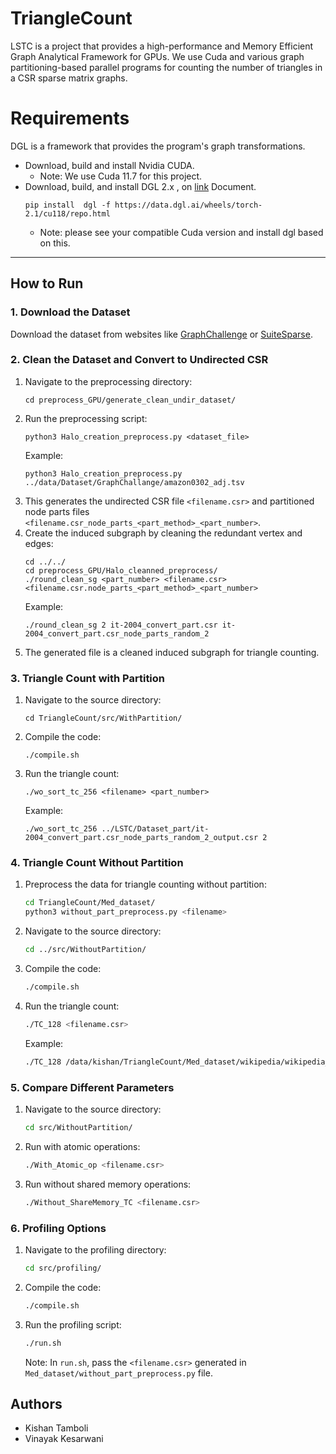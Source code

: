 # TriangleCount
LSTC is a project that provides a high-performance and Memory Efficient Graph Analytical Framework for GPUs. We use Cuda and various graph partitioning-based parallel programs for counting the number of triangles in a CSR sparse matrix graphs.
# Requirements 
DGL is a framework that provides the program's graph transformations.
* Download, build and install Nvidia CUDA.
   - Note: We use Cuda 11.7 for this project.
* Download, build, and install  DGL 2.x , on [link](https://docs.dgl.ai/en/2.0.x/install/) Document.
  ```
  pip install  dgl -f https://data.dgl.ai/wheels/torch-2.1/cu118/repo.html
  ```
  - Note: please see your compatible Cuda version and install dgl based on this.
---

## How to Run

### 1. Download the Dataset

Download the dataset from websites like [GraphChallenge](https://graphchallenge.mit.edu) or [SuiteSparse](https://sparse.tamu.edu).

### 2. Clean the Dataset and Convert to Undirected CSR

1. Navigate to the preprocessing directory:
    ```
    cd preprocess_GPU/generate_clean_undir_dataset/
    ```
2. Run the preprocessing script:
    ```
    python3 Halo_creation_preprocess.py <dataset_file>
    ```
   Example:
    ```
    python3 Halo_creation_preprocess.py ../data/Dataset/GraphChallange/amazon0302_adj.tsv
    ```
3. This generates the undirected CSR file `<filename.csr>` and partitioned node parts files `<filename.csr_node_parts_<part_method>_<part_number>`.
4. Create the induced subgraph by cleaning the redundant vertex and edges:
    ```
    cd ../../
    cd preprocess_GPU/Halo_cleanned_preprocess/
    ./round_clean_sg <part_number> <filename.csr> <filename.csr.node_parts_<part_method>_<part_number>
    ```
    Example:
    ```
    ./round_clean_sg 2 it-2004_convert_part.csr it-2004_convert_part.csr_node_parts_random_2
    ```
5. The generated file is a cleaned induced subgraph for triangle counting.

### 3. Triangle Count with Partition

1. Navigate to the source directory:
    ```
    cd TriangleCount/src/WithPartition/
    ```
2. Compile the code:
    ```
    ./compile.sh
    ```
3. Run the triangle count:
    ```
    ./wo_sort_tc_256 <filename> <part_number>
    ```
    Example:
    ```
    ./wo_sort_tc_256 ../LSTC/Dataset_part/it-2004_convert_part.csr_node_parts_random_2_output.csr 2
    ```
### 4. Triangle Count Without Partition

1. Preprocess the data for triangle counting without partition:
    ```sh
    cd TriangleCount/Med_dataset/
    python3 without_part_preprocess.py <filename>
    ```
2. Navigate to the source directory:
    ```sh
    cd ../src/WithoutPartition/
    ```
3. Compile the code:
    ```sh
    ./compile.sh
    ```
4. Run the triangle count:
    ```sh
    ./TC_128 <filename.csr>
    ```
   Example:
    ```sh
    ./TC_128 /data/kishan/TriangleCount/Med_dataset/wikipedia/wikipedia_link_en_output.csr
    ```

### 5. Compare Different Parameters

1. Navigate to the source directory:
    ```sh
    cd src/WithoutPartition/
    ```
2. Run with atomic operations:
    ```sh
    ./With_Atomic_op <filename.csr>
    ```
3. Run without shared memory operations:
    ```sh
    ./Without_ShareMemory_TC <filename.csr>
    ```

### 6. Profiling Options

1. Navigate to the profiling directory:
    ```sh
    cd src/profiling/
    ```
2. Compile the code:
    ```sh
    ./compile.sh
    ```
3. Run the profiling script:
    ```sh
    ./run.sh
    ```
    Note: In `run.sh`, pass the `<filename.csr>` generated in `Med_dataset/without_part_preprocess.py` file.

## Authors

- Kishan Tamboli
- Vinayak Kesarwani
